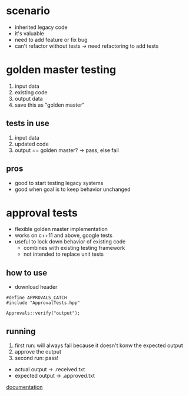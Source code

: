 # scenario
* inherited legacy code
* it's valuable
* need to add feature or fix bug
* can't refactor without tests -> need refactoring to add tests

# golden master testing
1. input data
2. existing code
3. output data
4. save this as "golden master"

## tests in use
1. input data
2. updated code
3. output == golden master? -> pass, else fail

## pros
* good to start testing legacy systems
* good when goal is to keep behavior unchanged

# approval tests
* flexible golden master implementation
* works on c++11 and above, google tests
* useful to lock down behavior of existing code
  * combines with existing testing framework
  * not intended to replace unit tests

## how to use
* download header

```
#define APPROVALS_CATCH
#include "ApprovalTests.hpp"

Approvals::verify("output");
```

## running
1. first run: will always fail because it doesn't konw the expected output
2. approve the output
3. second run: pass!
* actual output -> <TestName>.received.txt 
* expected output -> <TestName>.approved.txt 

[documentation](https://www.messenger.com/t/theringocheung?mid=mid.%24cAAAAAB0iuRdzbZ_iX1tPFqZEygFS)






